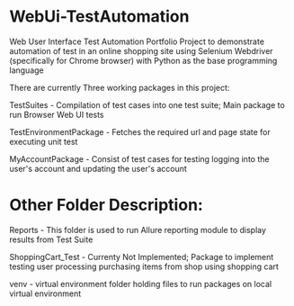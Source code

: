 # WebUi-TestAutomation
Web User Interface Test Automation Portfolio Project to demonstrate automation of test in an online shopping site 
using Selenium Webdriver (specifically for Chrome browser) with Python as the base programming language

There are currently Three working packages in this project:

TestSuites - Compilation of test cases into one test suite; Main package to run Browser Web UI tests

TestEnvironmentPackage - Fetches the required url and page state for executing unit test

MyAccountPackage - Consist of test cases for testing logging into the user's account and updating the user's account

# Other Folder Description:
Reports - This folder is used to run Allure reporting module to display results from Test Suite

ShoppingCart_Test - Currenty Not Implemented; Package to implement testing user processing purchasing items from shop using shopping cart

venv - virtual environment folder holding files to run packages on local virtual environment
